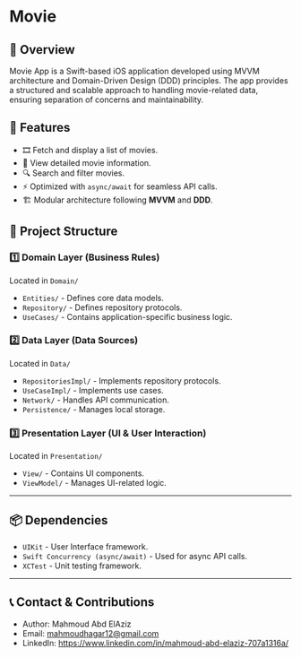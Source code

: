 # Movie
## 📌 Overview

Movie App is a Swift-based iOS application developed using MVVM architecture and Domain-Driven Design (DDD) principles. The app provides a structured and scalable approach to handling movie-related data, ensuring separation of concerns and maintainability.

## 🚀 Features
- 🎞 Fetch and display a list of movies.
- 📄 View detailed movie information.
- 🔍 Search and filter movies.
- ⚡ Optimized with `async/await` for seamless API calls.
- 🏗 Modular architecture following **MVVM** and **DDD**.

## 📂 Project Structure

### **1️⃣ Domain Layer (Business Rules)**
Located in `Domain/`
- `Entities/` - Defines core data models.
- `Repository/` - Defines repository protocols.
- `UseCases/` - Contains application-specific business logic.

### **2️⃣ Data Layer (Data Sources)**
Located in `Data/`
- `RepositoriesImpl/` - Implements repository protocols.
- `UseCaseImpl/` - Implements use cases.
- `Network/` - Handles API communication.
- `Persistence/` - Manages local storage.

### **3️⃣ Presentation Layer (UI & User Interaction)**
Located in `Presentation/`
- `View/` - Contains UI components.
- `ViewModel/` - Manages UI-related logic.

---

## 📦 Dependencies
- `UIKit` - User Interface framework.
- `Swift Concurrency (async/await)` - Used for async API calls.
- `XCTest` - Unit testing framework.
  
---

## 📞 Contact & Contributions

- Author: Mahmoud Abd ElAziz
- Email: mahmoudhagar12@gmail.com
- LinkedIn: https://www.linkedin.com/in/mahmoud-abd-elaziz-707a1316a/
